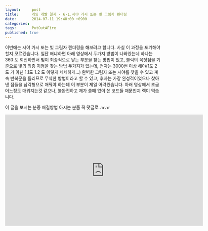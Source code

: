 ```yaml
---
layout:     post
title:      게임 개발 일지 - 6-1.시야 가시 또는 빛 그림자 렌더링
date:       2014-07-11 19:48:00 +0900
categories: 
tags:       PutOutAFire
published: true
---
```


이번에는 시야 가시 또는 빛 그림자 렌더링을 해보려고 합니다.
사실 이 과정을 포기해야 할지 모르겠습니다.
일단 왜냐하면 아래 영상에서 두가지 방법이 나와있는데 하나는 360 도 회전하면서 빛이 최종적으로 닿는 부분을 찾는 방법이 있고, 블럭의 꼭짓점을 기준으로 빛의 최종 지점을 찾는 방법 두가지가 있는데, 전자는 3000번 이상 해야(1도 2도 가 아닌 1.1도 1.2 도 이렇게 세세하게...) 완벽한 그림자 또는 시야를 찾을 수 있고 계속 반복문을 돌리므로 무식한 방법이라고 할 수 있고, 후자는 가장 완성적이었으나 찾아낸 점들을 삼각형으로 매꿔야 하는데 이 부분이 제일 어려웠습니다. 아래 영상에서 조금 어느정도 매워지는것 같으나, 불완전하고 제가 쓸때 없이 쓴 코드들 때문인지 렉이 먹습니다.

이 글을 보시는 분중 해결방법 아시는 분좀 꼭 댓글로..ㅠ.ㅠ

<center><iframe title="게임 개발 일지 - 6-1.시야 가시 또는 빛 그림자 렌더링" width="640" height="360" src="https://kakaotv.daum.net/embed/player/cliplink/60202340?service=daum_tistory" allowfullscreen frameborder="0" scrolling="no"></iframe></center>
